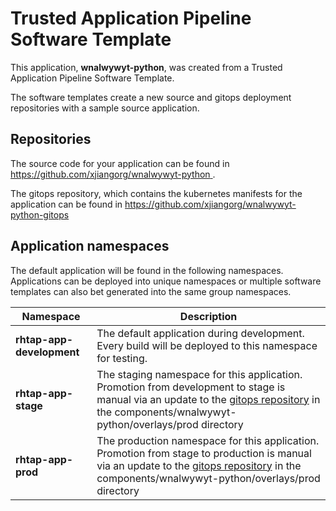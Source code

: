 # Trusted Application Pipeline Software Template

This application, **wnalwywyt-python**, was created from a Trusted Application Pipeline Software Template.

The software templates create a new source and gitops deployment repositories with a sample source application. 

## Repositories

The source code for your application can be found in [https://github.com/xjiangorg/wnalwywyt-python ](https://github.com/xjiangorg/wnalwywyt-python ).
 
The gitops repository, which contains the kubernetes manifests for the application can be found in 
[https://github.com/xjiangorg/wnalwywyt-python-gitops ](https://github.com/xjiangorg/wnalwywyt-python-gitops ) 

## Application namespaces 

The default application will be found in the following namespaces. Applications can be deployed into unique namespaces or multiple software templates can also bet generated into the same group namespaces.  

|  Namespace   |  Description   |  
| -------- | -------- |   
| **rhtap-app-development** | The default application during development. Every build will be deployed to this namespace for testing. | 
| **rhtap-app-stage** | The staging namespace for this application. Promotion from development to stage is manual via an update to the [gitops repository](https://github.com/xjiangorg/wnalwywyt-python-gitops ) in the components/wnalwywyt-python/overlays/prod directory |  
| **rhtap-app-prod** | The production namespace for this application. Promotion from stage to production is manual via an update to the [gitops repository](https://github.com/xjiangorg/wnalwywyt-python-gitops ) in the components/wnalwywyt-python/overlays/prod directory | 